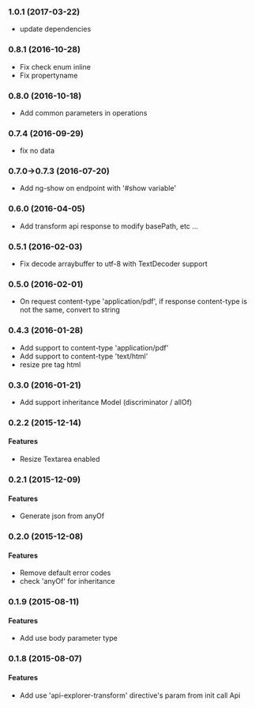 ### 1.0.1 (2017-03-22)
* update dependencies

### 0.8.1 (2016-10-28)

* Fix check enum inline
* Fix propertyname

### 0.8.0 (2016-10-18)

* Add common parameters in operations

### 0.7.4 (2016-09-29)

* fix no data

### 0.7.0->0.7.3 (2016-07-20)

* Add ng-show on endpoint with '#show variable'

### 0.6.0 (2016-04-05)

* Add transform api response to modify basePath, etc ...

### 0.5.1 (2016-02-03)

* Fix decode arraybuffer to utf-8 with TextDecoder support

### 0.5.0 (2016-02-01)

* On request content-type 'application/pdf', if response content-type is not the same, convert to string 

### 0.4.3 (2016-01-28)

* Add support to content-type 'application/pdf'
* Add support to content-type 'text/html'
* resize pre tag html

### 0.3.0 (2016-01-21)

* Add support inheritance Model (discriminator / allOf)

### 0.2.2 (2015-12-14)

#### Features

* Resize Textarea enabled

### 0.2.1 (2015-12-09)

#### Features

* Generate json from anyOf

### 0.2.0 (2015-12-08)

#### Features

* Remove default error codes
* check 'anyOf' for inheritance

### 0.1.9 (2015-08-11)

#### Features

* Add use body parameter type

### 0.1.8 (2015-08-07)

#### Features

* Add use 'api-explorer-transform' directive's param from init call Api